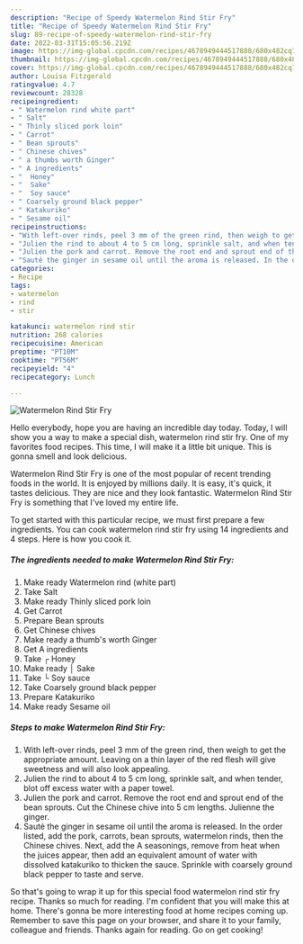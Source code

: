 ```yaml
---
description: "Recipe of Speedy Watermelon Rind Stir Fry"
title: "Recipe of Speedy Watermelon Rind Stir Fry"
slug: 89-recipe-of-speedy-watermelon-rind-stir-fry
date: 2022-03-31T15:05:56.219Z
image: https://img-global.cpcdn.com/recipes/4678949444517888/680x482cq70/watermelon-rind-stir-fry-recipe-main-photo.jpg
thumbnail: https://img-global.cpcdn.com/recipes/4678949444517888/680x482cq70/watermelon-rind-stir-fry-recipe-main-photo.jpg
cover: https://img-global.cpcdn.com/recipes/4678949444517888/680x482cq70/watermelon-rind-stir-fry-recipe-main-photo.jpg
author: Louisa Fitzgerald
ratingvalue: 4.7
reviewcount: 28328
recipeingredient:
- " Watermelon rind white part"
- " Salt"
- " Thinly sliced pork loin"
- " Carrot"
- " Bean sprouts"
- " Chinese chives"
- " a thumbs worth Ginger"
- " A ingredients"
- "  Honey"
- "  Sake"
- "  Soy sauce"
- " Coarsely ground black pepper"
- " Katakuriko"
- " Sesame oil"
recipeinstructions:
- "With left-over rinds, peel 3 mm of the green rind, then weigh to get the appropriate amount. Leaving on a thin layer of the red flesh will give sweetness and will also look appealing."
- "Julien the rind to about 4 to 5 cm long, sprinkle salt, and when tender, blot off excess water with a paper towel."
- "Julien the pork and carrot. Remove the root end and sprout end of the bean sprouts. Cut the Chinese chive into 5 cm lengths. Julienne the ginger."
- "Sauté the ginger in sesame oil until the aroma is released. In the order listed, add the pork, carrots, bean sprouts, watermelon rinds, then the Chinese chives. Next, add the A seasonings, remove from heat when the juices appear, then add an equivalent amount of water with dissolved katakuriko to thicken the sauce. Sprinkle with coarsely ground black pepper to taste and serve."
categories:
- Recipe
tags:
- watermelon
- rind
- stir

katakunci: watermelon rind stir 
nutrition: 268 calories
recipecuisine: American
preptime: "PT10M"
cooktime: "PT56M"
recipeyield: "4"
recipecategory: Lunch

---
```



![Watermelon Rind Stir Fry](https://img-global.cpcdn.com/recipes/4678949444517888/680x482cq70/watermelon-rind-stir-fry-recipe-main-photo.jpg)

Hello everybody, hope you are having an incredible day today. Today, I will show you a way to make a special dish, watermelon rind stir fry. One of my favorites food recipes. This time, I will make it a little bit unique. This is gonna smell and look delicious.

Watermelon Rind Stir Fry is one of the most popular of recent trending foods in the world. It is enjoyed by millions daily. It is easy, it's quick, it tastes delicious. They are nice and they look fantastic. Watermelon Rind Stir Fry is something that I've loved my entire life.




To get started with this particular recipe, we must first prepare a few ingredients. You can cook watermelon rind stir fry using 14 ingredients and 4 steps. Here is how you cook it.

<!--inarticleads1-->

##### The ingredients needed to make Watermelon Rind Stir Fry:

1. Make ready  Watermelon rind (white part)
1. Take  Salt
1. Make ready  Thinly sliced pork loin
1. Get  Carrot
1. Prepare  Bean sprouts
1. Get  Chinese chives
1. Make ready  a thumb&#39;s worth Ginger
1. Get  A ingredients
1. Take  ┌ Honey
1. Make ready  │ Sake
1. Take  └ Soy sauce
1. Take  Coarsely ground black pepper
1. Prepare  Katakuriko
1. Make ready  Sesame oil




<!--inarticleads2-->

##### Steps to make Watermelon Rind Stir Fry:

1. With left-over rinds, peel 3 mm of the green rind, then weigh to get the appropriate amount. Leaving on a thin layer of the red flesh will give sweetness and will also look appealing.
1. Julien the rind to about 4 to 5 cm long, sprinkle salt, and when tender, blot off excess water with a paper towel.
1. Julien the pork and carrot. Remove the root end and sprout end of the bean sprouts. Cut the Chinese chive into 5 cm lengths. Julienne the ginger.
1. Sauté the ginger in sesame oil until the aroma is released. In the order listed, add the pork, carrots, bean sprouts, watermelon rinds, then the Chinese chives. Next, add the A seasonings, remove from heat when the juices appear, then add an equivalent amount of water with dissolved katakuriko to thicken the sauce. Sprinkle with coarsely ground black pepper to taste and serve.




So that's going to wrap it up for this special food watermelon rind stir fry recipe. Thanks so much for reading. I'm confident that you will make this at home. There's gonna be more interesting food at home recipes coming up. Remember to save this page on your browser, and share it to your family, colleague and friends. Thanks again for reading. Go on get cooking!
